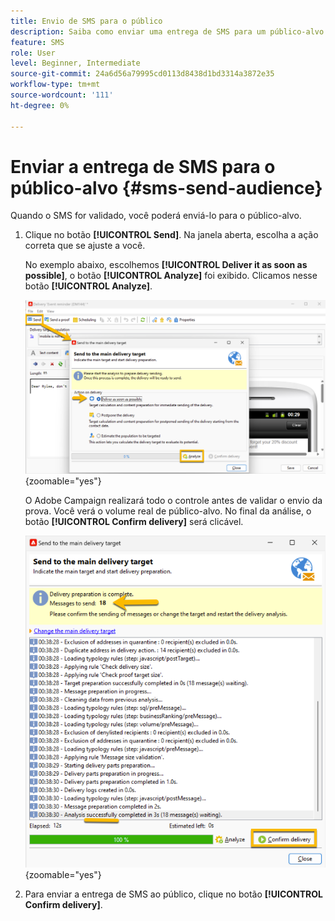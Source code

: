```yaml
---
title: Envio de SMS para o público
description: Saiba como enviar uma entrega de SMS para um público-alvo
feature: SMS
role: User
level: Beginner, Intermediate
source-git-commit: 24a6d56a79995cd0113d8438d1bd3314a3872e35
workflow-type: tm+mt
source-wordcount: '111'
ht-degree: 0%

---
```



# Enviar a entrega de SMS para o público-alvo {#sms-send-audience}

Quando o SMS for validado, você poderá enviá-lo para o público-alvo.

1. Clique no botão **[!UICONTROL Send]**.
Na janela aberta, escolha a ação correta que se ajuste a você.

   No exemplo abaixo, escolhemos **[!UICONTROL Deliver it as soon as possible]**, o botão **[!UICONTROL Analyze]** foi exibido. Clicamos nesse botão **[!UICONTROL Analyze]**.

   ![](assets/send_action.png){zoomable="yes"}

   O Adobe Campaign realizará todo o controle antes de validar o envio da prova. Você verá o volume real de público-alvo. No final da análise, o botão **[!UICONTROL Confirm delivery]** será clicável.

   ![](assets/send_analyze.png){zoomable="yes"}

1. Para enviar a entrega de SMS ao público, clique no botão **[!UICONTROL Confirm delivery]**.
